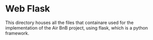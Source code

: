 # Web Flask

This directory houses all the files that containare used for the implementation of the Air BnB project, using flask, which is a python framework.